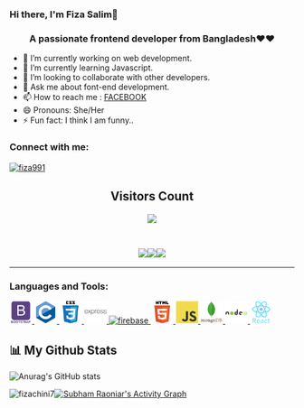 ### Hi there, I'm Fiza Salim👋


 <h3 align="center">A passionate frontend developer from Bangladesh❤️❤️</h3>

- 🔭 I’m currently working on web development.
- 🌱 I’m currently learning Javascript.
- 👯 I’m looking to collaborate with other developers.
- 💬 Ask me about font-end development.
- 📫 How to reach me :  [FACEBOOK](https://www.facebook.com/profile.php?id=100065867741754)
- 😄 Pronouns: She/Her
- ⚡ Fun fact: I think I am funny..




<h3 align="left">Connect with me:</h3>
<p align="left">
<a href="https://fb.com/fiza991" target="blank"><img align="center" src="https://raw.githubusercontent.com/rahuldkjain/github-profile-readme-generator/master/src/images/icons/Social/facebook.svg" alt="fiza991" height="30" width="40" /></a>
</p>
<div align="center">
<h2 align="centre">Visitors Count</h2>  
<p align="center"><img align="center" src="https://profile-counter.glitch.me/{shakiliitju}/count.svg" /></p> 
<br>
</div>
<p align="center">
<img align="" height='120px' src="https://github.com/aryashah2k/aryashah2k/blob/main/assets/Geometric%20White.gif" /><img align="" height='120px' src="https://raw.githubusercontent.com/rodrigograca31/rodrigograca31/master/matrix.svg" /><img align="" height='120px' src="https://github.com/aryashah2k/aryashah2k/blob/main/assets/Geometric%20White.gif" />
</p>
<hr>
<h3 align="left">Languages and Tools:</h3>
<p align="left"> <a href="https://getbootstrap.com" target="_blank"> <img src="https://raw.githubusercontent.com/devicons/devicon/master/icons/bootstrap/bootstrap-plain-wordmark.svg" alt="bootstrap" width="40" height="40"/> </a> <a href="https://www.cprogramming.com/" target="_blank"> <img src="https://raw.githubusercontent.com/devicons/devicon/master/icons/c/c-original.svg" alt="c" width="40" height="40"/> </a> <a href="https://www.w3schools.com/css/" target="_blank"> <img src="https://raw.githubusercontent.com/devicons/devicon/master/icons/css3/css3-original-wordmark.svg" alt="css3" width="40" height="40"/> </a> <a href="https://expressjs.com" target="_blank"> <img src="https://raw.githubusercontent.com/devicons/devicon/master/icons/express/express-original-wordmark.svg" alt="express" width="40" height="40"/> </a> <a href="https://firebase.google.com/" target="_blank"> <img src="https://www.vectorlogo.zone/logos/firebase/firebase-icon.svg" alt="firebase" width="40" height="40"/> </a> <a href="https://www.w3.org/html/" target="_blank"> <img src="https://raw.githubusercontent.com/devicons/devicon/master/icons/html5/html5-original-wordmark.svg" alt="html5" width="40" height="40"/> </a> <a href="https://developer.mozilla.org/en-US/docs/Web/JavaScript" target="_blank"> <img src="https://raw.githubusercontent.com/devicons/devicon/master/icons/javascript/javascript-original.svg" alt="javascript" width="40" height="40"/> </a> <a href="https://www.mongodb.com/" target="_blank"> <img src="https://raw.githubusercontent.com/devicons/devicon/master/icons/mongodb/mongodb-original-wordmark.svg" alt="mongodb" width="40" height="40"/> </a> <a href="https://nodejs.org" target="_blank"> <img src="https://raw.githubusercontent.com/devicons/devicon/master/icons/nodejs/nodejs-original-wordmark.svg" alt="nodejs" width="40" height="40"/> </a> <a href="https://reactjs.org/" target="_blank"> <img src="https://raw.githubusercontent.com/devicons/devicon/master/icons/react/react-original-wordmark.svg" alt="react" width="40" height="40"/> </a> </p>


## 📊 My Github Stats

![Anurag's GitHub stats](https://github-readme-stats.vercel.app/api?username=fizachini7&show_icons=true&theme=cobalt)
<p><img align="left" src="https://github-readme-stats.vercel.app/api/top-langs?username=fizachini7&show_icons=true&locale=en&layout=compact" alt="fizachini7" /></p>
<a href="https://github.com/fizachini7/github-readme-activity-graph"><img alt="Subham Raoniar's Activity Graph" src="https://activity-graph.herokuapp.com/graph?username=fizachini7&bg_color=0D1117&color=5BCDEC&line=5BCDEC&point=FFFFFF&hide_border=true" /></a>

